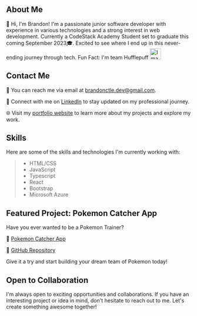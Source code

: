 ## About Me
👋 Hi, I'm Brandon! I'm a passionate junior software developer with experience in various technologies and a strong interest in web development. Currently a CodeStack Academy Student set to graduate this coming September 2023🎓. Excited to see where I end up in this never-ending journey through tech. Fun Fact: I'm team Hufflepuff <img src="https://github.com/Brand0nLe/Brand0nLe/raw/main/assets/116022032/b38d2edc-854d-4cfe-bff7-c4676877b4fd.png" width="30" alt="Image">



## Contact Me
📧 You can reach me via email at [brandonctle.dev@gmail.com](mailto:brandonctle.dev@gmail.com).

💼 Connect with me on [LinkedIn](https://www.linkedin.com/in/brandonctle/) to stay updated on my professional journey.

🌐 Visit my [portfolio website](https://brandonle.azurewebsites.net/) to learn more about my projects and explore my work.

## Skills
Here are some of the skills and technologies I'm currently working with:

>- HTML/CSS          
>- JavaScript         
>- Typescript        
>- React               
>- Bootstrap             
>- Microsoft Azure      

## Featured Project: Pokemon Catcher App

Have you ever wanted to be a Pokemon Trainer?

🔗 [Pokemon Catcher App](https://whoisthatpokemon.azurewebsites.net/)

🔗 [GitHub Repository](https://github.com/Brand0nLe/pokemonapireact)

Give it a try and start building your dream team of Pokemon today!

<!-- ## Projects
I'm passionate about working on exciting projects. Here are a few notable ones:

1. [Project 1](https://github.com/your/project1): Brief description of the project.
2. [Project 2](https://github.com/your/project2): Brief description of the project.
3. [Project 3](https://github.com/your/project3): Brief description of the project. -->

<!-- Feel free to explore my GitHub repositories for more projects and code examples.
 -->
## Open to Collaboration
I'm always open to exciting opportunities and collaborations. If you have an interesting project or idea in mind, don't hesitate to reach out to me. Let's create something awesome together!




<!--
**Brand0nLe/Brand0nLe** is a ✨ _special_ ✨ repository because its `README.md` (this file) appears on your GitHub profile.

Here are some ideas to get you started:

- 🔭 I’m currently working on ...
- 🌱 I’m currently learning ...
- 👯 I’m looking to collaborate on ...
- 🤔 I’m looking for help with ...
- 💬 Ask me about ...
- 📫 How to reach me: ...
- 😄 Pronouns: ...
- ⚡ Fun fact: ...
-->
